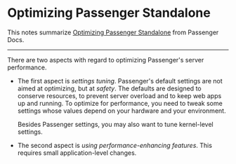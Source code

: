 # Optimizing Passenger Standalone
 This notes summarize [Optimizing Passenger Standalone](https://www.phusionpassenger.com/library/config/standalone/optimization/) from Passenger Docs. 

---

There are two aspects with regard to optimizing Passenger's server performance.

-   The first aspect is _settings tuning_. Passenger's default settings are not aimed at optimizing, but at _safety_. The defaults are designed to conserve resources, to prevent server overload and to keep web apps up and running. To optimize for performance, you need to tweak some settings whose values depend on your hardware and your environment.
    
    Besides Passenger settings, you may also want to tune kernel-level settings.
    
-   The second aspect is _using performance-enhancing features_. This requires small application-level changes.
<!--stackedit_data:
eyJoaXN0b3J5IjpbLTEzNTk2MTI4ODhdfQ==
-->
